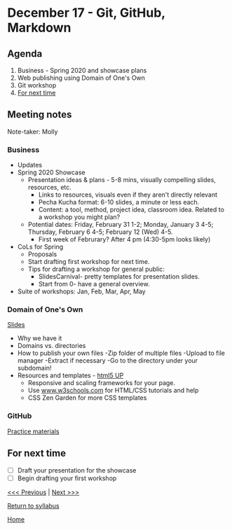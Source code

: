 # December 17 - Git, GitHub, Markdown

## Agenda
1. Business - Spring 2020 and showcase plans
2. Web publishing using Domain of One's Own
2. Git workshop
3. [For next time](#for-next-time)

## Meeting notes
Note-taker: Molly

### Business
- Updates
- Spring 2020 Showcase
  - Presentation ideas & plans - 5-8 mins, visually compelling slides, resources, etc.
      - Links to resources, visuals even if they aren't directly relevant
      - Pecha Kucha format: 6-10 slides, a minute or less each.
      - Content: a tool, method, project idea, classroom idea. Related to a workshop you might plan?
  - Potential dates: Friday, February 31 1-2; Monday, January 3 4-5; Thursday, February 6 4-5; February 12 (Wed) 4-5.
      - First week of Februrary? After 4 pm (4:30-5pm looks likely)
- CoLs for Spring
   - Proposals
   - Start drafting first workshop for next time.
    - Tips for drafting a workshop for general public:
      - SlidesCarnival- pretty templates for presentation slides.
      - Start from 0- have a general overview.
- Suite of workshops: Jan, Feb, Mar, Apr, May

### Domain of One's Own
[Slides](http://bit.ly/dooo-10-18)
- Why we have it
- Domains vs. directories
- How to publish your own files
    -Zip folder of multiple files
    -Upload to file manager
    -Extract if necessary
    -Go to the directory under your subdomain!
- Resources and templates -  [html5 UP](https://html5up.net/)  
    - Responsive and scaling frameworks for your page.
    - Use www.w3schools.com for HTML/CSS tutorials and help
    - CSS Zen Garden for more CSS templates
### GitHub   
[Practice materials](/sessions/git-practice/instrux.md)

## For next time
- [ ] Draft your presentation for the showcase
- [ ] Begin drafting your first workshop

[<<< Previous](/sessions/12-5-html.md) | [Next >>>](/sessions/01-23-spring.md)

[Return to syllabus](/syllabus.md)

[Home](/README.md)

